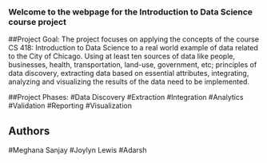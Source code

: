### Welcome to the webpage for the Introduction to Data Science course project

##Project Goal:
The project focuses on applying the concepts of the course CS 418: Introduction to Data Science to a real world example of data related to the City of Chicago. Using at least ten sources of data like people, businesses, health, transportation, land-use, government, etc; principles of data discovery, extracting data based on essential attributes, integrating, analyzing and visualizing the results of the data need to be implemented. 


##Project Phases:
#Data Discovery
#Extraction
#Integration
#Analytics
#Validation
#Reporting 
#Visualization


## Authors
#Meghana Sanjay
#Joylyn Lewis
#Adarsh
